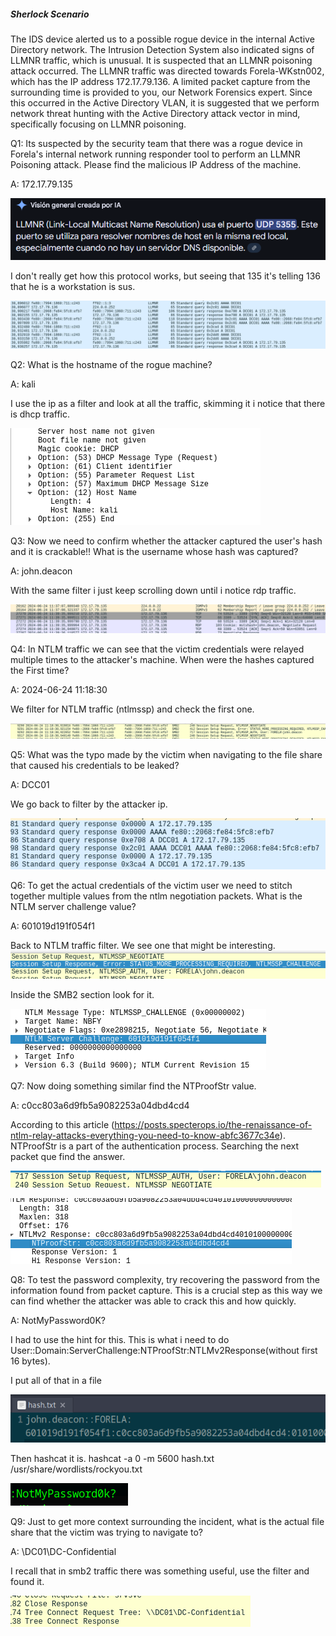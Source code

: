 
##### Sherlock Scenario

The IDS device alerted us to a possible rogue device in the internal Active Directory network. The Intrusion Detection System also indicated signs of LLMNR traffic, which is unusual. It is suspected that an LLMNR poisoning attack occurred. The LLMNR traffic was directed towards Forela-WKstn002, which has the IP address 172.17.79.136. A limited packet capture from the surrounding time is provided to you, our Network Forensics expert. Since this occurred in the Active Directory VLAN, it is suggested that we perform network threat hunting with the Active Directory attack vector in mind, specifically focusing on LLMNR poisoning.


Q1: Its suspected by the security team that there was a rogue device in Forela's internal network running responder tool to perform an LLMNR Poisoning attack. Please find the malicious IP Address of the machine.

A: 172.17.79.135

![](../../Img/Pasted%20image%2020250428140241.png)

I don't really get how this protocol works, but seeing that 135 it's telling 136 that he is a workstation is sus.

![](../../Img/Pasted%20image%2020250428140523.png)

Q2: What is the hostname of the rogue machine?

A: kali

I use the ip as a filter and look at all the traffic, skimming it i notice that there is dhcp traffic.

![](../../Img/Pasted%20image%2020250428141036.png)

Q3: Now we need to confirm whether the attacker captured the user's hash and it is crackable!! What is the username whose hash was captured?

A: john.deacon

With the same filter i just keep scrolling down until i notice rdp traffic.

![](../../Img/Pasted%20image%2020250428141135.png)

Q4: In NTLM traffic we can see that the victim credentials were relayed multiple times to the attacker's machine. When were the hashes captured the First time?

A: 2024-06-24 11:18:30

We filter for NTLM traffic (ntlmssp) and check the first one.

![](../../Img/Pasted%20image%2020250428141303.png)

Q5: What was the typo made by the victim when navigating to the file share that caused his credentials to be leaked?

A: DCC01

We go back to filter by the attacker ip.

![](../../Img/Pasted%20image%2020250428141516.png)

Q6: To get the actual credentials of the victim user we need to stitch together multiple values from the ntlm negotiation packets. What is the NTLM server challenge value?

A: 601019d191f054f1

Back to NTLM traffic filter. We see one that might be interesting. 
![](../../Img/Pasted%20image%2020250428141812.png)

Inside the SMB2 section look for it.

![](../../Img/Pasted%20image%2020250428141907.png)

Q7: Now doing something similar find the NTProofStr value.

A: c0cc803a6d9fb5a9082253a04dbd4cd4

According to this article (https://posts.specterops.io/the-renaissance-of-ntlm-relay-attacks-everything-you-need-to-know-abfc3677c34e). NTProofStr is a part of the authentication process.
Searching the next packet que find the answer.

![](../../Img/Pasted%20image%2020250428142654.png)

![](../../Img/Pasted%20image%2020250428142722.png)

Q8: To test the password complexity, try recovering the password from the information found from packet capture. This is a crucial step as this way we can find whether the attacker was able to crack this and how quickly.

A: NotMyPassword0K?

I had to use the hint for this. This is what i need to do User::Domain:ServerChallenge:NTProofStr:NTLMv2Response(without first 16 bytes).

I put all of that in a file

![](../../Img/Pasted%20image%2020250428143245.png)

Then hashcat it is. hashcat -a 0 -m 5600 hash.txt /usr/share/wordlists/rockyou.txt

![](../../Img/Pasted%20image%2020250428143516.png)

Q9: Just to get more context surrounding the incident, what is the actual file share that the victim was trying to navigate to?

A: \\DC01\DC-Confidential

I recall that in smb2 traffic there was something useful, use the filter and found it.

![](../../Img/Pasted%20image%2020250428143722.png)

